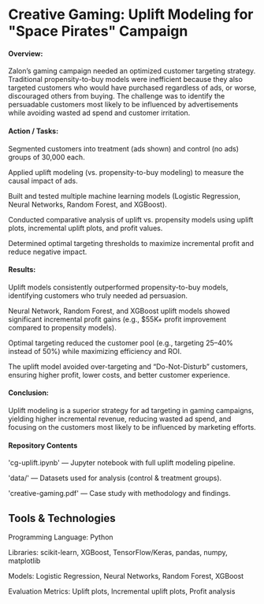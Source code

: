 # Creative Gaming: Uplift Modeling for "Space Pirates" Campaign
#### Overview:
Zalon’s gaming campaign needed an optimized customer targeting strategy. Traditional propensity-to-buy models were inefficient because they also targeted customers who would have purchased regardless of ads, or worse, discouraged others from buying. The challenge was to identify the persuadable customers most likely to be influenced by advertisements while avoiding wasted ad spend and customer irritation.

#### Action / Tasks:

Segmented customers into treatment (ads shown) and control (no ads) groups of 30,000 each.

Applied uplift modeling (vs. propensity-to-buy modeling) to measure the causal impact of ads.

Built and tested multiple machine learning models (Logistic Regression, Neural Networks, Random Forest, and XGBoost).

Conducted comparative analysis of uplift vs. propensity models using uplift plots, incremental uplift plots, and profit values.

Determined optimal targeting thresholds to maximize incremental profit and reduce negative impact.

#### Results:

Uplift models consistently outperformed propensity-to-buy models, identifying customers who truly needed ad persuasion.

Neural Network, Random Forest, and XGBoost uplift models showed significant incremental profit gains (e.g., $55K+ profit improvement compared to propensity models).

Optimal targeting reduced the customer pool (e.g., targeting 25–40% instead of 50%) while maximizing efficiency and ROI.

The uplift model avoided over-targeting and “Do-Not-Disturb” customers, ensuring higher profit, lower costs, and better customer experience.

#### Conclusion:
Uplift modeling is a superior strategy for ad targeting in gaming campaigns, yielding higher incremental revenue, reducing wasted ad spend, and focusing on the customers most likely to be influenced by marketing efforts.

#### Repository Contents

'cg-uplift.ipynb' — Jupyter notebook with full uplift modeling pipeline.

'data/' — Datasets used for analysis (control & treatment groups).

'creative-gaming.pdf' — Case study with methodology and findings.


## Tools & Technologies

Programming Language: Python

Libraries: scikit-learn, XGBoost, TensorFlow/Keras, pandas, numpy, matplotlib

Models: Logistic Regression, Neural Networks, Random Forest, XGBoost

Evaluation Metrics: Uplift plots, Incremental uplift plots, Profit analysis

